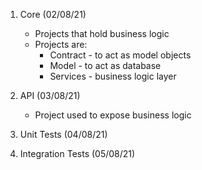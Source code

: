 ﻿1. Core (02/08/21)
    * Projects that hold business logic
    * Projects are:
        *   Contract - to act as model objects
        *   Model - to act as database
        *   Services - business logic layer

2. API (03/08/21)
    *   Project used to expose business logic

3. Unit Tests (04/08/21)

4. Integration Tests (05/08/21)
